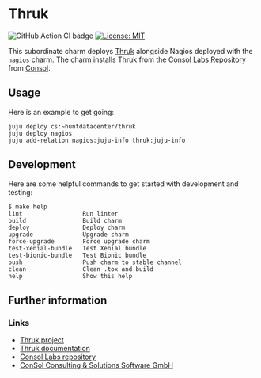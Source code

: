 # Thruk

![GitHub Action CI badge](https://github.com/huntdatacenter/charm-thruk/workflows/ci/badge.svg)
[![License: MIT](https://img.shields.io/badge/License-MIT-yellow.svg)](https://opensource.org/licenses/MIT)

This subordinate charm deploys [Thruk][thruk] alongside Nagios deployed with the [`nagios`][nagios-charm] charm.
The charm installs Thruk from the [Consol Labs Repository][consol-labs] from [Consol][consol].

## Usage

Here is an example to get going:

```
juju deploy cs:~huntdatacenter/thruk
juju deploy nagios
juju add-relation nagios:juju-info thruk:juju-info
```

## Development

Here are some helpful commands to get started with development and testing:

```
$ make help
lint                 Run linter
build                Build charm
deploy               Deploy charm
upgrade              Upgrade charm
force-upgrade        Force upgrade charm
test-xenial-bundle   Test Xenial bundle
test-bionic-bundle   Test Bionic bundle
push                 Push charm to stable channel
clean                Clean .tox and build
help                 Show this help
```

## Further information

### Links

- [Thruk project][thruk]
- [Thruk documentation][thruk-docs]
- [Consol Labs repository][consol-labs]
- [ConSol Consulting & Solutions Software GmbH][consol]

[thruk]: https://www.thruk.org
[thruk-docs]: https://www.thruk.org/documentation/
[consol]: https://consol.de/
[consol-labs]: https://labs.consol.de/
[nagios-charm]: https://jaas.ai/nagios

